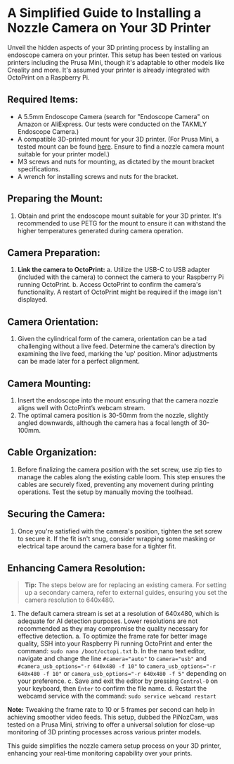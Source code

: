 # A Simplified Guide to Installing a Nozzle Camera on Your 3D Printer

Unveil the hidden aspects of your 3D printing process by installing an endoscope camera on your printer. This setup has been tested on various printers including the Prusa Mini, though it's adaptable to other models like Creality and more. It's assumed your printer is already integrated with OctoPrint on a Raspberry Pi.

## Required Items:

- A 5.5mm Endoscope Camera (search for "Endoscope Camera" on Amazon or AliExpress. Our tests were conducted on the TAKMLY Endoscope Camera.)
- A compatible 3D-printed mount for your 3D printer. (For Prusa Mini, a tested mount can be found [here](https://www.printables.com/model/432351-prusa-mini-endoscope-nozzle-cam-mount). Ensure to find a nozzle camera mount suitable for your printer model.)
- M3 screws and nuts for mounting, as dictated by the mount bracket specifications.
- A wrench for installing screws and nuts for the bracket.

## Preparing the Mount:

1. Obtain and print the endoscope mount suitable for your 3D printer. It's recommended to use PETG for the mount to ensure it can withstand the higher temperatures generated during camera operation.

## Camera Preparation:

1. **Link the camera to OctoPrint:**
   a. Utilize the USB-C to USB adapter (included with the camera) to connect the camera to your Raspberry Pi running OctoPrint.
   b. Access OctoPrint to confirm the camera's functionality. A restart of OctoPrint might be required if the image isn't displayed.

## Camera Orientation:

1. Given the cylindrical form of the camera, orientation can be a tad challenging without a live feed. Determine the camera's direction by examining the live feed, marking the 'up' position. Minor adjustments can be made later for a perfect alignment.

## Camera Mounting:

1. Insert the endoscope into the mount ensuring that the camera nozzle aligns well with OctoPrint’s webcam stream.
2. The optimal camera position is 30-50mm from the nozzle, slightly angled downwards, although the camera has a focal length of 30-100mm.

## Cable Organization:

1. Before finalizing the camera position with the set screw, use zip ties to manage the cables along the existing cable loom. This step ensures the cables are securely fixed, preventing any movement during printing operations. Test the setup by manually moving the toolhead.

## Securing the Camera:

1. Once you're satisfied with the camera's position, tighten the set screw to secure it. If the fit isn't snug, consider wrapping some masking or electrical tape around the camera base for a tighter fit.

## Enhancing Camera Resolution:

> **Tip:** The steps below are for replacing an existing camera. For setting up a secondary camera, refer to external guides, ensuring you set the camera resolution to 640x480.

1. The default camera stream is set at a resolution of 640x480, which is adequate for AI detection purposes. Lower resolutions are not recommended as they may compromise the quality necessary for effective detection.
   a. To optimize the frame rate for better image quality, SSH into your Raspberry Pi running OctoPrint and enter the command: `sudo nano /boot/octopi.txt`
   b. In the nano text editor, navigate and change the line `#camera="auto"` to `camera="usb"` and `#camera_usb_options="-r 640x480 -f 10"` to `camera_usb_options="-r 640x480 -f 10"` or `camera_usb_options="-r 640x480 -f 5"` depending on your preference.
   c. Save and exit the editor by pressing `Control-O` on your keyboard, then `Enter` to confirm the file name.
   d. Restart the webcamd service with the command: `sudo service webcamd restart`

**Note:** Tweaking the frame rate to 10 or 5 frames per second can help in achieving smoother video feeds. This setup, dubbed the PiNozCam, was tested on a Prusa Mini, striving to offer a universal solution for close-up monitoring of 3D printing processes across various printer models.

This guide simplifies the nozzle camera setup process on your 3D printer, enhancing your real-time monitoring capability over your prints.
